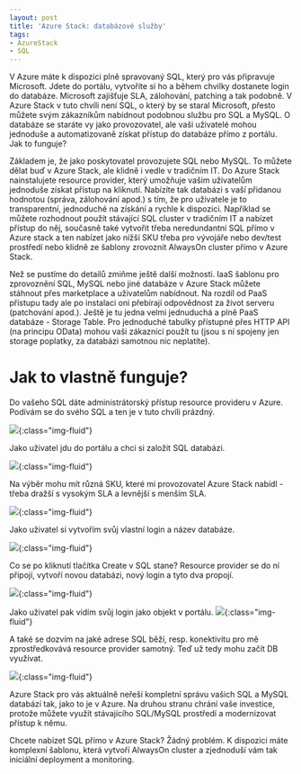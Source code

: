 ```yaml
---
layout: post
title: 'Azure Stack: databázové služby'
tags:
- AzureStack
- SQL
---
```

V Azure máte k dispozici plně spravovaný SQL, který pro vás připravuje Microsoft. Jdete do portálu, vytvoříte si ho a během chvilky dostanete login do databáze. Microsoft zajišťuje SLA, zálohování, patching a tak podobně. V Azure Stack v tuto chvíli není SQL, o který by se staral Microsoft, přesto můžete svým zákazníkům nabídnout podobnou službu pro SQL a MySQL. O databáze se staráte vy jako provozovatel, ale vaši uživatelé mohou jednoduše a automatizovaně získat přístup do databáze přímo z portálu. Jak to funguje?

Základem je, že jako poskytovatel provozujete SQL nebo MySQL. To můžete dělat buď v Azure Stack, ale klidně i vedle v tradičním IT. Do Azure Stack nainstalujete resource provider, který umožňuje vašim uživatelům jednoduše získat přístup na kliknutí. Nabízíte tak databázi s vaší přidanou hodnotou (správa, zálohování apod.) s tím, že pro uživatele je to transparentní, jednoduché na získání a rychle k dispozici. Například se můžete rozhodnout použít stávající SQL cluster v tradičním IT a nabízet přístup do něj, současně také vytvořit třeba neredundantní SQL přímo v Azure stack a ten nabízet jako nižší SKU třeba pro vývojáře nebo dev/test prostředí nebo klidně ze šablony zrovoznit AlwaysOn cluster přímo v Azure Stack.

Než se pustíme do detailů zmiňme ještě další možnosti. IaaS šablonu pro zprovoznění SQL, MySQL nebo jiné databáze v Azure Stack můžete stáhnout přes marketplace a uživatelům nabídnout. Na rozdíl od PaaS přístupu tady ale po instalaci oni přebírají odpovědnost za život serveru (patchování apod.). Ještě je tu jedna velmi jednuduchá a plně PaaS databáze - Storage Table. Pro jednoduché tabulky přístupné přes HTTP API (na principu OData) mohou vaši zákazníci použít tu (jsou s ní spojeny jen storage poplatky, za databázi samotnou nic neplatíte).

# Jak to vlastně funguje?
Do vašeho SQL dáte administrátorský přístup resource provideru v Azure. Podívám se do svého SQL a ten je v tuto chvíli prázdný.

![](/images/2019/2019-03-12-20-25-16.png){:class="img-fluid"}

Jako uživatel jdu do portálu a chci si založit SQL databázi.

![](/images/2019/2019-03-12-20-25-53.png){:class="img-fluid"}

Na výběr mohu mít různá SKU, které mi provozovatel Azure Stack nabídl - třeba dražší s vysokým SLA a levnější s menším SLA.

![](/images/2019/2019-03-12-20-27-16.png){:class="img-fluid"}

Jako uživatel si vytvořím svůj vlastní login a název databáze.

![](/images/2019/2019-03-12-20-28-10.png){:class="img-fluid"}

Co se po kliknutí tlačítka Create v SQL stane? Resource provider se do ní připojí, vytvoří novou databázi, nový login a tyto dva propojí.

![](/images/2019/2019-03-12-20-29-39.png){:class="img-fluid"}

Jako uživatel pak vidím svůj login jako objekt v portálu.
![](/images/2019/2019-03-12-20-33-52.png){:class="img-fluid"}

A také se dozvím na jaké adrese SQL běží, resp. konektivitu pro mě zprostředkovává resource provider samotný. Teď už tedy mohu začít DB využívat.

![](/images/2019/2019-03-12-20-34-55.png){:class="img-fluid"}

Azure Stack pro vás aktuálně neřeší kompletní správu vašich SQL a MySQL databází tak, jako to je v Azure. Na druhou stranu chrání vaše investice, protože můžete využít stávajícího SQL/MySQL prostředí a modernizovat přístup k němu. 

Chcete nabízet SQL přímo v Azure Stack? Žádný problém. K dispozici máte komplexní šablonu, která vytvoří AlwaysOn cluster a zjednoduší vám tak iniciální deployment a monitoring.
